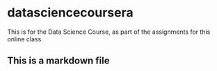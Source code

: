 # datasciencecoursera
This is for the Data Science Course, as part of the assignments for this online class
## This is a markdown file
